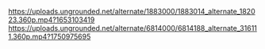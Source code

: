 
https://uploads.ungrounded.net/alternate/1883000/1883014_alternate_182023.360p.mp4?1653103419
https://uploads.ungrounded.net/alternate/6814000/6814188_alternate_316111.360p.mp4?1750975695
